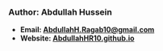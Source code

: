 ### **Author: Abdullah Hussein**
  * **Email: <a href="mailto:AbdullahH.Ragab10@gmail.com">AbdullahH.Ragab10@gmail.com</a>**
  * **Website: <a href="https://abdullahhr10.github.io/" target="_blank">AbdullahHR10.github.io</a>**

